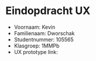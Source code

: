# Eindopdracht UX

- Voornaam: Kevin
- Familienaam: Dworschak
- Studentnummer: 105565
- Klasgroep: 1MMPb
- UX prototype link: 